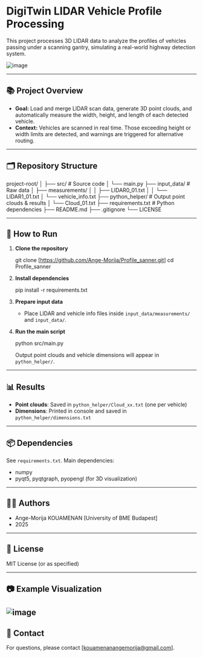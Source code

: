 # DigiTwin LIDAR Vehicle Profile Processing

This project processes 3D LIDAR data to analyze the profiles of vehicles passing under a scanning gantry, simulating a real-world highway detection system.

![image](https://github.com/user-attachments/assets/e9657a62-faea-4dd0-b2cc-4e23b72e48b9)

---

## 📚 Project Overview

- **Goal:** Load and merge LIDAR scan data, generate 3D point clouds, and automatically measure the width, height, and length of each detected vehicle.
- **Context:** Vehicles are scanned in real time. Those exceeding height or width limits are detected, and warnings are triggered for alternative routing.

---

## 🗂️ Repository Structure

project-root/
│
├── src/                    # Source code
│   └── main.py
├── input_data/             # Raw data
│   ├── measurements/
│   │   ├── LIDAR0_01.txt
│   │   └── LIDAR1_01.txt
│   └── vehicle_info.txt
├── python_helper/          # Output point clouds & results
│   └── Cloud_01.txt
├── requirements.txt        # Python dependencies
├── README.md
├── .gitignore
└── LICENSE

---

## 🚀 How to Run

1. **Clone the repository**

   git clone [https://github.com/Ange-Morija/Profile_sanner.git]
   cd Profile_sanner

2. **Install dependencies**

   pip install -r requirements.txt

3. **Prepare input data**
   - Place LIDAR and vehicle info files inside `input_data/measurements/` and `input_data/`.

4. **Run the main script**

   python src/main.py

   Output point clouds and vehicle dimensions will appear in `python_helper/`.

---

## 📊 Results

- **Point clouds**: Saved in `python_helper/Cloud_xx.txt` (one per vehicle)
- **Dimensions**: Printed in console and saved in `python_helper/dimensions.txt`

---

## 📦 Dependencies

See `requirements.txt`. Main dependencies:
- numpy
- pyqt5, pyqtgraph, pyopengl (for 3D visualization)

---

## 🙋‍♂️ Authors

- Ange-Morija KOUAMENAN [University of BME Budapest]
- 2025

---

## 📝 License

MIT License (or as specified)

---

## 📷 Example Visualization
![image](https://github.com/user-attachments/assets/ea327959-3f62-427f-b89b-9d87434df042)
---

## 📣 Contact

For questions, please contact [kouamenanangemorija@gmail.com].
